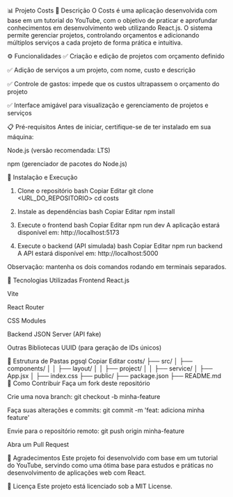 📊 Projeto Costs
📝 Descrição
O Costs é uma aplicação desenvolvida com base em um tutorial do YouTube, com o objetivo de praticar e aprofundar conhecimentos em desenvolvimento web utilizando React.js.
O sistema permite gerenciar projetos, controlando orçamentos e adicionando múltiplos serviços a cada projeto de forma prática e intuitiva.

⚙️ Funcionalidades
✅ Criação e edição de projetos com orçamento definido

✅ Adição de serviços a um projeto, com nome, custo e descrição

✅ Controle de gastos: impede que os custos ultrapassem o orçamento do projeto

✅ Interface amigável para visualização e gerenciamento de projetos e serviços

📋 Pré-requisitos
Antes de iniciar, certifique-se de ter instalado em sua máquina:

Node.js (versão recomendada: LTS)

npm (gerenciador de pacotes do Node.js)

🚀 Instalação e Execução
1. Clone o repositório
bash
Copiar
Editar
git clone <URL_DO_REPOSITORIO>
cd costs
2. Instale as dependências
bash
Copiar
Editar
npm install
3. Execute o frontend
bash
Copiar
Editar
npm run dev
A aplicação estará disponível em: http://localhost:5173

4. Execute o backend (API simulada)
bash
Copiar
Editar
npm run backend
A API estará disponível em: http://localhost:5000

Observação: mantenha os dois comandos rodando em terminais separados.

🧪 Tecnologias Utilizadas
Frontend
React.js

Vite

React Router

CSS Modules

Backend
JSON Server (API fake)

Outras Bibliotecas
UUID (para geração de IDs únicos)

📁 Estrutura de Pastas
pgsql
Copiar
Editar
costs/
├── src/
│   ├── components/
│   │   ├── layout/
│   │   ├── project/
│   │   ├── service/
│   ├── App.jsx
│   ├── index.css
├── public/
├── package.json
├── README.md
🤝 Como Contribuir
Faça um fork deste repositório

Crie uma nova branch: git checkout -b minha-feature

Faça suas alterações e commits: git commit -m 'feat: adiciona minha feature'

Envie para o repositório remoto: git push origin minha-feature

Abra um Pull Request

🙏 Agradecimentos
Este projeto foi desenvolvido com base em um tutorial do YouTube, servindo como uma ótima base para estudos e práticas no desenvolvimento de aplicações web com React.

📄 Licença
Este projeto está licenciado sob a MIT License.